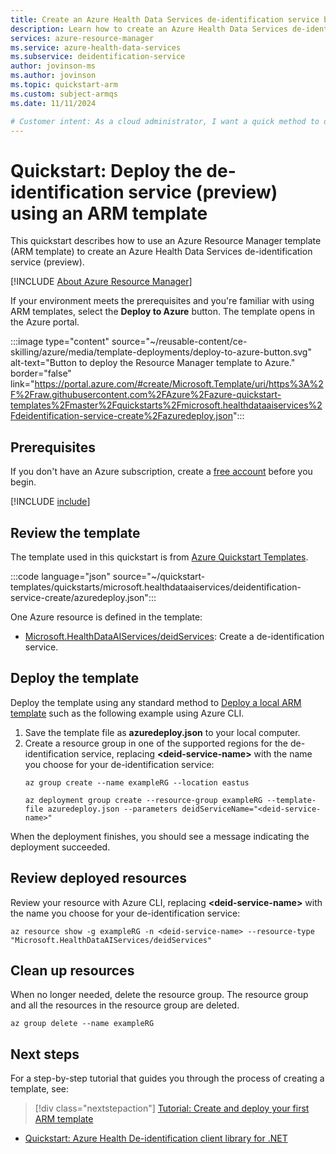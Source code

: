 ```yaml
---
title: Create an Azure Health Data Services de-identification service by using Azure Resource Manager template (ARM template)
description: Learn how to create an Azure Health Data Services de-identification service by using Azure Resource Manager template (ARM template).
services: azure-resource-manager
ms.service: azure-health-data-services
ms.subservice: deidentification-service
author: jovinson-ms
ms.author: jovinson
ms.topic: quickstart-arm
ms.custom: subject-armqs
ms.date: 11/11/2024

# Customer intent: As a cloud administrator, I want a quick method to deploy an Azure resource for production environments or to evaluate the service's functionality.
---
```


# Quickstart: Deploy the de-identification service (preview) using an ARM template

This quickstart describes how to use an Azure Resource Manager template (ARM template) to create
an Azure Health Data Services de-identification service (preview).

[!INCLUDE [About Azure Resource Manager](~/reusable-content/ce-skilling/azure/includes/resource-manager-quickstart-introduction.md)]

If your environment meets the prerequisites and you're familiar with using ARM templates, select the
**Deploy to Azure** button. The template opens in the Azure portal.

:::image type="content" source="~/reusable-content/ce-skilling/azure/media/template-deployments/deploy-to-azure-button.svg" alt-text="Button to deploy the Resource Manager template to Azure." border="false" link="https://portal.azure.com/#create/Microsoft.Template/uri/https%3A%2F%2Fraw.githubusercontent.com%2FAzure%2Fazure-quickstart-templates%2Fmaster%2Fquickstarts%2Fmicrosoft.healthdataaiservices%2Fdeidentification-service-create%2Fazuredeploy.json":::

## Prerequisites

If you don't have an Azure subscription, create a [free account](https://azure.microsoft.com/free/?WT.mc_id=A261C142F) before you begin.

[!INCLUDE [include](~/reusable-content/azure-cli/azure-cli-prepare-your-environment-no-header.md)]

## Review the template

The template used in this quickstart is from [Azure Quickstart Templates](/samples/azure/azure-quickstart-templates/deidentification-service-create/).

:::code language="json" source="~/quickstart-templates/quickstarts/microsoft.healthdataaiservices/deidentification-service-create/azuredeploy.json":::

One Azure resource is defined in the template:

- [Microsoft.HealthDataAIServices/deidServices](/azure/templates): Create a de-identification service.

## Deploy the template

Deploy the template using any standard method to [Deploy a local ARM template](/azure/azure-resource-manager/templates/deployment-tutorial-local-template) such as the following example using Azure CLI.
1. Save the template file as **azuredeploy.json** to your local computer.
1. Create a resource group in one of the supported regions for the de-identification service, replacing **\<deid-service-name\>** with the name you choose for your de-identification service:
    ```azurecli
    az group create --name exampleRG --location eastus

    az deployment group create --resource-group exampleRG --template-file azuredeploy.json --parameters deidServiceName="<deid-service-name>" 
    ```

When the deployment finishes, you should see a message indicating the deployment succeeded.

## Review deployed resources

Review your resource with Azure CLI, replacing **\<deid-service-name\>** with the name you choose for your de-identification service:
```azurecli
az resource show -g exampleRG -n <deid-service-name> --resource-type "Microsoft.HealthDataAIServices/deidServices"
```

## Clean up resources

When no longer needed, delete the resource group. The resource group and all the resources in the
resource group are deleted.
```azurecli
az group delete --name exampleRG
```

## Next steps

For a step-by-step tutorial that guides you through the process of creating a template, see:

> [!div class="nextstepaction"]
> [Tutorial: Create and deploy your first ARM template](/azure/azure-resource-manager/templates/template-tutorial-create-first-template)

- [Quickstart: Azure Health De-identification client library for .NET](quickstart-sdk-net.md)
